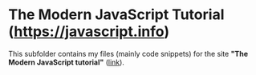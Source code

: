 # The Modern JavaScript Tutorial (https://javascript.info)
This subfolder contains my files (mainly code snippets) for the site **"The Modern JavaScript tutorial"** ([link](https://javascript.info/)).
